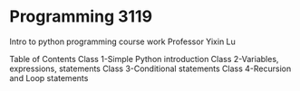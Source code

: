    # Programming 3119
   Intro to python programming course work
   Professor Yixin Lu

   Table of Contents
   Class 1-Simple Python introduction
   Class 2-Variables, expressions, statements
   Class 3-Conditional statements 
   Class 4-Recursion and Loop statements
